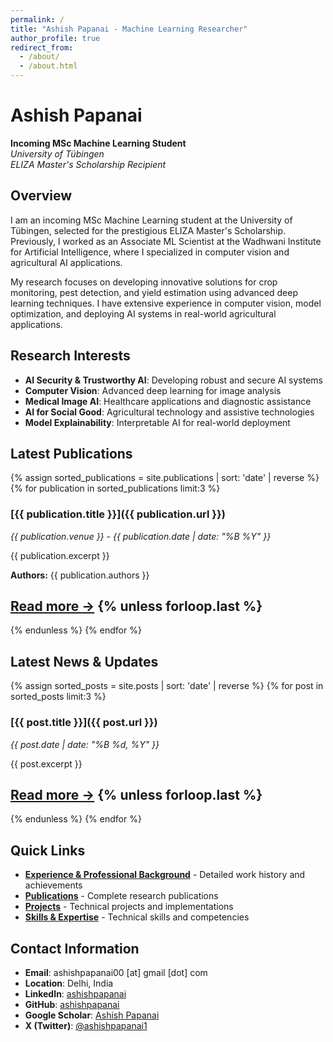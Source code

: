 ```yaml
---
permalink: /
title: "Ashish Papanai - Machine Learning Researcher"
author_profile: true
redirect_from: 
  - /about/
  - /about.html
---
```


# Ashish Papanai

**Incoming MSc Machine Learning Student**  
*University of Tübingen*  
*ELIZA Master's Scholarship Recipient*

## Overview

I am an incoming MSc Machine Learning student at the University of Tübingen, selected for the prestigious ELIZA Master's Scholarship. Previously, I worked as an Associate ML Scientist at the Wadhwani Institute for Artificial Intelligence, where I specialized in computer vision and agricultural AI applications.

My research focuses on developing innovative solutions for crop monitoring, pest detection, and yield estimation using advanced deep learning techniques. I have extensive experience in computer vision, model optimization, and deploying AI systems in real-world agricultural applications.

## Research Interests

- **AI Security & Trustworthy AI**: Developing robust and secure AI systems
- **Computer Vision**: Advanced deep learning for image analysis
- **Medical Image AI**: Healthcare applications and diagnostic assistance
- **AI for Social Good**: Agricultural technology and assistive technologies
- **Model Explainability**: Interpretable AI for real-world deployment

## Latest Publications

{% assign sorted_publications = site.publications | sort: 'date' | reverse %}
{% for publication in sorted_publications limit:3 %}
### [{{ publication.title }}]({{ publication.url }})
*{{ publication.venue }} - {{ publication.date | date: "%B %Y" }}*

{{ publication.excerpt }}

**Authors:** {{ publication.authors }}

[Read more →](/publications/)
{% unless forloop.last %}
---
{% endunless %}
{% endfor %}

## Latest News & Updates

{% assign sorted_posts = site.posts | sort: 'date' | reverse %}
{% for post in sorted_posts limit:3 %}
### [{{ post.title }}]({{ post.url }})
*{{ post.date | date: "%B %d, %Y" }}*

{{ post.excerpt }}

[Read more →](/posts/)
{% unless forloop.last %}
---
{% endunless %}
{% endfor %}

## Quick Links

- **[Experience & Professional Background](/experience/)** - Detailed work history and achievements
- **[Publications](/publications/)** - Complete research publications
- **[Projects](/projects/)** - Technical projects and implementations
- **[Skills & Expertise](/skills/)** - Technical skills and competencies

## Contact Information

- **Email**: ashishpapanai00 [at] gmail [dot] com
- **Location**: Delhi, India
- **LinkedIn**: [ashishpapanai](https://www.linkedin.com/in/ashishpapanai/)
- **GitHub**: [ashishpapanai](https://github.com/ashishpapanai/)
- **Google Scholar**: [Ashish Papanai](https://scholar.google.com/citations?user=MpzridIAAAAJ&hl=en)
- **X (Twitter)**: [@ashishpapanai1](https://x.com/ashishpapanai1)
